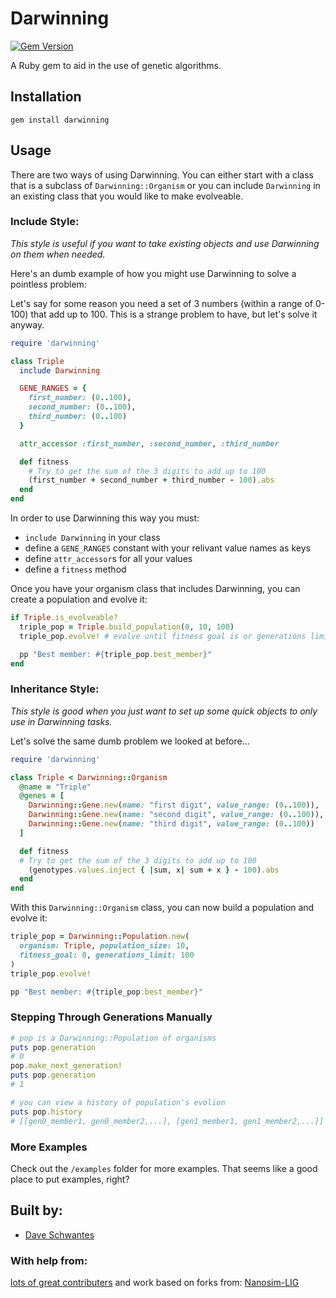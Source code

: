 Darwinning
==========
[![Gem Version](https://badge.fury.io/rb/darwinning.svg)](http://badge.fury.io/rb/darwinning)

[gem]: https://rubygems.org/gems/darwinning

A Ruby gem to aid in the use of genetic algorithms.

Installation
--------

```
gem install darwinning
```

Usage
--------

There are two ways of using Darwinning. You can either start with a class that is a subclass of `Darwinning::Organism` or you can include `Darwinning` in an existing class that you would like to make evolveable.

### Include Style:

*This style is useful if you want to take existing objects and use Darwinning on them when needed.*

Here's an dumb example of how you might use Darwinning to solve a pointless problem:

Let's say for some reason you need a set of 3 numbers (within a range of 0-100) that add up to 100.  This is a strange problem to have, but let's solve it anyway.

```ruby
require 'darwinning'

class Triple
  include Darwinning

  GENE_RANGES = {
    first_number: (0..100),
    second_number: (0..100),
    third_number: (0..100)
  }

  attr_accessor :first_number, :second_number, :third_number

  def fitness
    # Try to get the sum of the 3 digits to add up to 100
    (first_number + second_number + third_number - 100).abs
  end
end
```

In order to use Darwinning this way you must:
- `include Darwinning` in your class
- define a `GENE_RANGES` constant with your relivant value names as keys
- define `attr_accessor`s for all your values
- define a `fitness` method

Once you have your organism class that includes Darwinning, you can create a population and evolve it:

```ruby
if Triple.is_evolveable?
  triple_pop = Triple.build_population(0, 10, 100)
  triple_pop.evolve! # evolve until fitness goal is or generations limit is met

  pp "Best member: #{triple_pop.best_member}"
end
```

### Inheritance Style:

*This style is good when you just want to set up some quick objects to only use in Darwinning tasks.*

Let's solve the same dumb problem we looked at before...

```ruby
require 'darwinning'

class Triple < Darwinning::Organism
  @name = "Triple"
  @genes = [
    Darwinning::Gene.new(name: "first digit", value_range: (0..100)),
    Darwinning::Gene.new(name: "second digit", value_range: (0..100)),
    Darwinning::Gene.new(name: "third digit", value_range: (0..100))
  ]

  def fitness
  # Try to get the sum of the 3 digits to add up to 100
    (genotypes.values.inject { |sum, x| sum + x } - 100).abs
  end
end
```

With this `Darwinning::Organism` class, you can now build a population and evolve it:

```ruby
triple_pop = Darwinning::Population.new(
  organism: Triple, population_size: 10,
  fitness_goal: 0, generations_limit: 100
)
triple_pop.evolve!

pp "Best member: #{triple_pop.best_member}"
```

### Stepping Through Generations Manually

```ruby
# pop is a Darwinning::Population of organisms
puts pop.generation
# 0
pop.make_next_generation!
puts pop.generation
# 1

# you can view a history of population's evolion
puts pop.history
# [[gen0_member1, gen0_member2,...], [gen1_member1, gen1_member2,...]]
```

### More Examples

Check out the `/examples` folder for more examples. That seems like a good place to put examples, right?

## Built by:
* [Dave Schwantes](https://github.com/dorkrawk "dorkrawk")

### With help from:
[lots of great contributers](https://github.com/dorkrawk/darwinning/graphs/contributors) and work based on forks from: [Nanosim-LIG](https://github.com/Nanosim-LIG)
